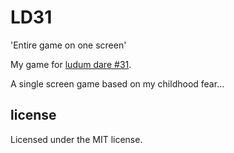 # LD31
'Entire game on one screen'

My game for [ludum dare #31](ludumdare.com/compo/).

A single screen game based on my childhood fear...


## license
Licensed under the MIT license.
